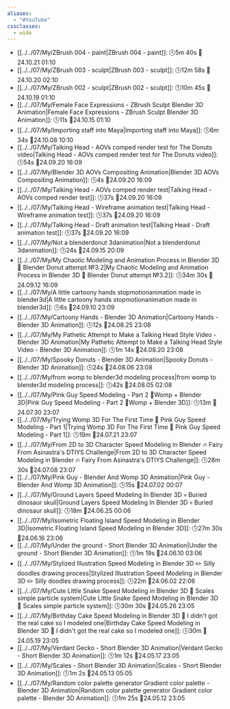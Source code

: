 ```yaml
---
aliases:
  - "#YouTube"
cssclasses:
  - wide
---
```


- [[../../07/My/ZBrush 004 - paint|ZBrush 004 - paint]]:  🕓5m 40s 📍24.10.21 01:10
- [[../../07/My/ZBrush 003 - sculpt|ZBrush 003 - sculpt]]:  🕓12m 58s 📍24.10.20 02:10
- [[../../07/My/ZBrush 002 - sculpt|ZBrush 002 - sculpt]]:  🕓10m 45s 📍24.10.19 01:10
- [[../../07/My/Female Face Expressions - ZBrush Sculpt Blender 3D Animation|Female Face Expressions - ZBrush Sculpt Blender 3D Animation]]:  🕓11s 📍24.10.15 01:10
- [[../../07/My/Importing staff into Maya|Importing staff into Maya]]:  🕓6m 34s 📍24.10.08 10:10
- [[../../07/My/Talking Head - AOVs comped render test for The Donuts video|Talking Head - AOVs comped render test for The Donuts video]]:  🕓54s 📍24.09.20 16:09
- [[../../07/My/Blender 3D AOVs Compositing Animation|Blender 3D AOVs Compositing Animation]]:  🕓4s 📍24.09.20 16:09
- [[../../07/My/Talking Head - AOVs comped render test|Talking Head - AOVs comped render test]]:  🕓37s 📍24.09.20 16:09
- [[../../07/My/Talking Head - Wireframe animation test|Talking Head - Wireframe animation test]]:  🕓37s 📍24.09.20 16:09
- [[../../07/My/Talking Head - Draft animation test|Talking Head - Draft animation test]]:  🕓37s 📍24.09.20 16:09
- [[../../07/My/Not a blenderdonut 3danimation|Not a blenderdonut 3danimation]]:  🕓24s 📍24.09.15 20:09
- [[../../07/My/My Chaotic Modeling and Animation Process in Blender 3D 🍩 Blender Donut attempt №3.2|My Chaotic Modeling and Animation Process in Blender 3D 🍩 Blender Donut attempt №3.2]]:  🕓34m 30s 📍24.09.12 16:09
- [[../../07/My/A little cartoony hands stopmotionanimation made in blender3d|A little cartoony hands stopmotionanimation made in blender3d]]:  🕓6s 📍24.09.10 23:09
- [[../../07/My/Cartoony Hands - Blender 3D Animation|Cartoony Hands - Blender 3D Animation]]:  🕓12s 📍24.08.25 23:08
- [[../../07/My/My Pathetic Attempt to Make a Talking Head Style Video - Blender 3D Animation|My Pathetic Attempt to Make a Talking Head Style Video - Blender 3D Animation]]:  🕓1m 14s 📍24.08.20 23:08
- [[../../07/My/Spooky Donuts - Blender 3D Animation|Spooky Donuts - Blender 3D Animation]]:  🕓24s 📍24.08.06 23:08
- [[../../07/My/from womp to blender3d modeling process|from womp to blender3d modeling process]]:  🕓42s 📍24.08.05 02:08
- [[../../07/My/Pink Guy Speed Modeling - Part 2 🦩Womp + Blender 3D|Pink Guy Speed Modeling - Part 2 🦩Womp + Blender 3D]]:  🕓13m 📍24.07.30 23:07
- [[../../07/My/Trying Womp 3D For The First Time 🦩 Pink Guy Speed Modeling - Part 1|Trying Womp 3D For The First Time 🦩 Pink Guy Speed Modeling - Part 1]]:  🕓19m 📍24.07.21 23:07
- [[../../07/My/From 2D to 3D Character Speed Modeling in Blender 🔥 Fairy From Asinastra's DTIYS Challenge|From 2D to 3D Character Speed Modeling in Blender 🔥 Fairy From Asinastra's DTIYS Challenge]]:  🕓28m 30s 📍24.07.08 23:07
- [[../../07/My/Pink Guy - Blender And Womp 3D Animation|Pink Guy - Blender And Womp 3D Animation]]:  🕓15s 📍24.07.02 00:07
- [[../../07/My/Ground Layers Speed Modeling In Blender 3D 💀 Buried dinosaur skull|Ground Layers Speed Modeling In Blender 3D 💀 Buried dinosaur skull]]:  🕓18m 📍24.06.25 00:06
- [[../../07/My/Isometric Floating Island Speed Modeling in Blender 3D|Isometric Floating Island Speed Modeling in Blender 3D]]:  🕓27m 30s 📍24.06.16 23:06
- [[../../07/My/Under the ground - Short Blender 3D Animation|Under the ground - Short Blender 3D Animation]]:  🕓1m 19s 📍24.06.10 03:06
- [[../../07/My/Stylized Illustration Speed Modeling in Blender 3D ✏️ Silly doodles drawing process|Stylized Illustration Speed Modeling in Blender 3D ✏️ Silly doodles drawing process]]:  🕓22m 📍24.06.02 22:06
- [[../../07/My/Cute Little Snake Speed Modeling in Blender 3D 🐍 Scales simple particle system|Cute Little Snake Speed Modeling in Blender 3D 🐍 Scales simple particle system]]:  🕓30m 30s 📍24.05.26 23:05
- [[../../07/My/Birthday Cake Speed Modeling in Blender 3D 🎂 I didn't got the real cake so I modeled one|Birthday Cake Speed Modeling in Blender 3D 🎂 I didn't got the real cake so I modeled one]]:  🕓30m 📍24.05.19 23:05
- [[../../07/My/Verdant Gecko - Short Blender 3D Animation|Verdant Gecko - Short Blender 3D Animation]]:  🕓1m 12s 📍24.05.17 23:05
- [[../../07/My/Scales - Short Blender 3D Animation|Scales - Short Blender 3D Animation]]:  🕓1m 2s 📍24.05.13 05:05
- [[../../07/My/Random color palette generator  Gradient color palette - Blender 3D Animation|Random color palette generator  Gradient color palette - Blender 3D Animation]]:  🕓1m 25s 📍24.05.12 23:05

